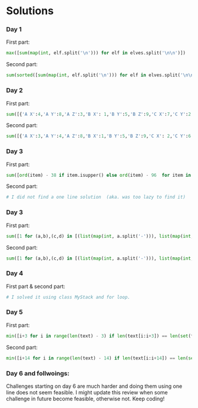 # Solutions

### Day 1
First part: 
```python
max([sum(map(int, elf.split('\n'))) for elf in elves.split('\n\n')])
```

Second part: 
```python
sum(sorted([sum(map(int, elf.split('\n'))) for elf in elves.split('\n\n')])[-3:])
```

### Day 2
First part: 
```python
sum([{'A X':4,'A Y':8,'A Z':3,'B X': 1,'B Y':5,'B Z':9,'C X':7,'C Y':2,'C Z':6}[row] for row in text.split('\n')])
```

Second part: 
```python
sum([{'A X':3,'A Y':4,'A Z':8,'B X':1,'B Y':5,'B Z':9,'C X': 2,'C Y':6,'C Z':7}[row] for row in text.split('\n')])
```

### Day 3
First part: 
```python
sum([ord(item) - 38 if item.isupper() else ord(item) - 96  for item in [list(set(line[:len(line)//2]) & set(line[len(line)//2:]))[0] for line in text.split('\n')]])
```

Second part: 
```python
# I did not find a one line solution  (aka. was too lazy to find it)
```

### Day 3
First part: 
```python
sum([1 for (a,b),(c,d) in [(list(map(int, a.split('-'))), list(map(int, b.split('-')))) for a,b in [abc.split(',') for abc in text.split('\n')]] if (set(range(a,b+1)).issubset(set(range(c,d+1)))) or (set(range(c,d+1)).issubset(set(range(a,b+1))))])
```

Second part: 
```python
sum([1 for (a,b),(c,d) in [(list(map(int, a.split('-'))), list(map(int, b.split('-')))) for a,b in [abc.split(',') for abc in text.split('\n')]] if (len(set(range(a,b+1)) & set(range(c,d+1)))) > 0])
```

### Day 4
First part & second part:
```python
# I solved it using class MyStack and for loop.
```

### Day 5
First part: 
```python
min([i+3 for i in range(len(text) - 3) if len(text[i:i+3]) == len(set(text[i:i+3]))])
```

Second part: 
```python
min([i+14 for i in range(len(text) - 14) if len(text[i:i+14]) == len(set(text[i:i+14]))])
```

### Day 6 and follwoings:
Challenges starting on day 6 are much harder and doing them using one line does not seem feasible. I might update this review when some challenge in future become feasible, otherwise not. Keep coding! 
